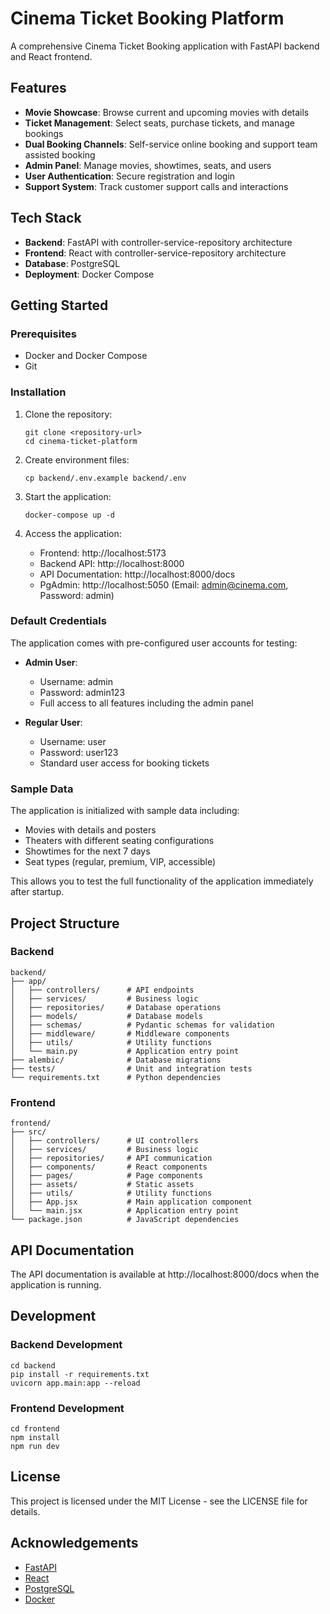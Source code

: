 # Cinema Ticket Booking Platform

A comprehensive Cinema Ticket Booking application with FastAPI backend and React frontend.

## Features

- **Movie Showcase**: Browse current and upcoming movies with details
- **Ticket Management**: Select seats, purchase tickets, and manage bookings
- **Dual Booking Channels**: Self-service online booking and support team assisted booking
- **Admin Panel**: Manage movies, showtimes, seats, and users
- **User Authentication**: Secure registration and login
- **Support System**: Track customer support calls and interactions

## Tech Stack

- **Backend**: FastAPI with controller-service-repository architecture
- **Frontend**: React with controller-service-repository architecture
- **Database**: PostgreSQL
- **Deployment**: Docker Compose

## Getting Started

### Prerequisites

- Docker and Docker Compose
- Git

### Installation

1. Clone the repository:
   ```
   git clone <repository-url>
   cd cinema-ticket-platform
   ```

2. Create environment files:
   ```
   cp backend/.env.example backend/.env
   ```

3. Start the application:
   ```
   docker-compose up -d
   ```

4. Access the application:
   - Frontend: http://localhost:5173
   - Backend API: http://localhost:8000
   - API Documentation: http://localhost:8000/docs
   - PgAdmin: http://localhost:5050 (Email: admin@cinema.com, Password: admin)

### Default Credentials

The application comes with pre-configured user accounts for testing:

- **Admin User**:
  - Username: admin
  - Password: admin123
  - Full access to all features including the admin panel

- **Regular User**:
  - Username: user
  - Password: user123
  - Standard user access for booking tickets

### Sample Data

The application is initialized with sample data including:
- Movies with details and posters
- Theaters with different seating configurations
- Showtimes for the next 7 days
- Seat types (regular, premium, VIP, accessible)

This allows you to test the full functionality of the application immediately after startup.

## Project Structure

### Backend

```
backend/
├── app/
│   ├── controllers/      # API endpoints
│   ├── services/         # Business logic
│   ├── repositories/     # Database operations
│   ├── models/           # Database models
│   ├── schemas/          # Pydantic schemas for validation
│   ├── middleware/       # Middleware components
│   ├── utils/            # Utility functions
│   └── main.py           # Application entry point
├── alembic/              # Database migrations
├── tests/                # Unit and integration tests
└── requirements.txt      # Python dependencies
```

### Frontend

```
frontend/
├── src/
│   ├── controllers/      # UI controllers
│   ├── services/         # Business logic
│   ├── repositories/     # API communication
│   ├── components/       # React components
│   ├── pages/            # Page components
│   ├── assets/           # Static assets
│   ├── utils/            # Utility functions
│   ├── App.jsx           # Main application component
│   └── main.jsx          # Application entry point
└── package.json          # JavaScript dependencies
```

## API Documentation

The API documentation is available at http://localhost:8000/docs when the application is running.

## Development

### Backend Development

```
cd backend
pip install -r requirements.txt
uvicorn app.main:app --reload
```

### Frontend Development

```
cd frontend
npm install
npm run dev
```

## License

This project is licensed under the MIT License - see the LICENSE file for details.

## Acknowledgements

- [FastAPI](https://fastapi.tiangolo.com/)
- [React](https://reactjs.org/)
- [PostgreSQL](https://www.postgresql.org/)
- [Docker](https://www.docker.com/)
